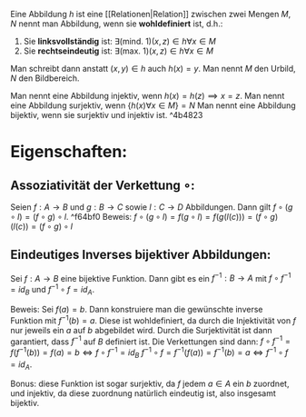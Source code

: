 Eine Abbildung $h$ ist eine [[Relationen|Relation]] zwischen zwei Mengen $M, N$ nennt man Abbildung, wenn sie **wohldefiniert** ist, d.h.:
1. Sie **linksvollständig** ist: $\exists \text{(mind. 1)}(x, z) \in h \forall x \in M$ 
2. Sie **rechtseindeutig** ist: $\exists \text{(max. 1)} (x, z) \in h \forall x \in M$ 

Man schreibt dann anstatt $(x,y) \in h$ auch $h(x) = y$.
Man nennt $M$ den Urbild, $N$ den Bildbereich.

Man nennt eine Abbildung injektiv, wenn $h(x) = h(z) \implies x = z$.
Man nennt eine Abbildung surjektiv, wenn $\{h(x) \forall x \in M\} = N$ 
Man nennt eine Abbildung bijektiv, wenn sie surjektiv und injektiv ist. ^4b4823

# Eigenschaften:

## Assoziativität der Verkettung $\circ$:
Seien $f: A \rightarrow B$ und $g: B \rightarrow C$ sowie $l: C \rightarrow D$ Abbildungen.
Dann gilt $f \circ (g \circ l) = (f \circ g) \circ l$. 
^f64bf0
Beweis:
$f \circ (g \circ l) = f(g \circ l) = f(g(l(c))) = (f \circ g)(l(c)) = (f \circ g) \circ l$ 

## Eindeutiges Inverses bijektiver Abbildungen:
Sei $f: A \rightarrow B$ eine bijektive Funktion. Dann gibt es ein $f^{-1}: B \rightarrow A$ mit $f \circ f^{-1} = id_B$ und $f^{-1} \circ f = id_A$. 

Beweis:
Sei $f(a) = b$. Dann konstruiere man die gewünschte inverse Funktion mit $f^{-1}(b) = a$. Diese ist wohldefiniert, da durch die Injektivität von $f$ nur jeweils ein $a$ auf $b$ abgebildet wird. Durch die Surjektivität ist dann garantiert, dass $f^{-1}$ auf $B$ definiert ist. 
Die Verkettungen sind dann: $f \circ f^{-1} = f(f^{-1}(b)) = f(a) = b \Leftrightarrow f \circ f^{-1} = id_B$ 
$f^{-1} \circ f = f^{-1}(f(a)) = f^{-1}(b) = a \Leftrightarrow f^{-1} \circ f = id_A$.

Bonus: diese Funktion ist sogar surjektiv, da $f$ jedem $a \in A$ ein $b$ zuordnet, und injektiv, da diese zuordnung natürlich eindeutig ist, also insgesamt bijektiv.